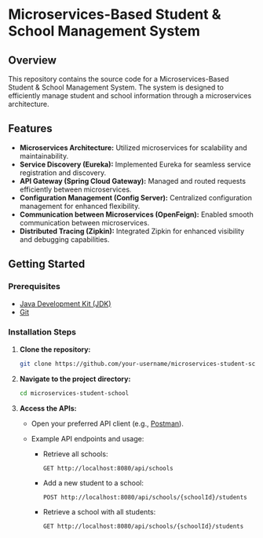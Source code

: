 # Microservices-Based Student & School Management System

## Overview

This repository contains the source code for a Microservices-Based Student & School Management System. The system is designed to efficiently manage student and school information through a microservices architecture.

## Features

- **Microservices Architecture:** Utilized microservices for scalability and maintainability.
- **Service Discovery (Eureka):** Implemented Eureka for seamless service registration and discovery.
- **API Gateway (Spring Cloud Gateway):** Managed and routed requests efficiently between microservices.
- **Configuration Management (Config Server):** Centralized configuration management for enhanced flexibility.
- **Communication between Microservices (OpenFeign):** Enabled smooth communication between microservices.
- **Distributed Tracing (Zipkin):** Integrated Zipkin for enhanced visibility and debugging capabilities.

## Getting Started

### Prerequisites

- [Java Development Kit (JDK)](https://www.oracle.com/java/technologies/javase-downloads.html)
- [Git](https://git-scm.com/)



### Installation Steps

1. **Clone the repository:**

    ```bash
    git clone https://github.com/your-username/microservices-student-school.git
    ```

2. **Navigate to the project directory:**

    ```bash
    cd microservices-student-school
    ```



4. **Access the APIs:**

    - Open your preferred API client (e.g., [Postman](https://www.postman.com/)).

    - Example API endpoints and usage:

        - Retrieve all schools:
          ```
          GET http://localhost:8080/api/schools
          ```

        - Add a new student to a school:
          ```
          POST http://localhost:8080/api/schools/{schoolId}/students
          ```

        - Retrieve a school with all students:
          ```
          GET http://localhost:8080/api/schools/{schoolId}/students
          ```

